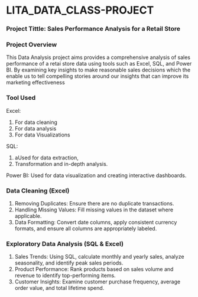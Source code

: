 # LITA_DATA_CLASS-PROJECT

### Project Tittle: Sales Performance Analysis for a Retail Store 

### Project Overview
This Data Analysis project aims provides a comprehensive analysis of sales performance of a retai store data using tools such as Excel, SQL, and Power BI. By examining key insights to make reasonable sales decisions which the  enable us to tell compelling stories around our insights that can improve its marketing effectiveness 

### Tool Used
Excel:
1. For data cleaning
2. For data analysis
3. For data Visualizations 

SQL:
1. aUsed for data extraction, 
2. Transformation and in-depth analysis.

Power BI:
Used for data visualization and creating interactive dashboards.

### Data Cleaning (Excel)
1. Removing Duplicates: Ensure there are no duplicate transactions.
2. Handling Missing Values: Fill missing values in the dataset where applicable.
3. Data Formatting: Convert date columns, apply consistent currency formats, and ensure all columns are appropriately labeled.

### Exploratory Data Analysis (SQL & Excel)
1. Sales Trends: Using SQL, calculate monthly and yearly sales, analyze seasonality, and identify peak sales periods.
2. Product Performance: Rank products based on sales volume and revenue to identify top-performing items.
3. Customer Insights: Examine customer purchase frequency, average order value, and total lifetime spend.
